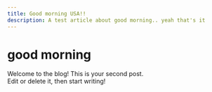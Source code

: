 ```yaml
---
title: Good morning USA!!
description: A test article about good morning.. yeah that's it
---
```

# good morning

Welcome to the blog! This is your second post. \
Edit or delete it, then start writing!
